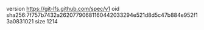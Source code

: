 version https://git-lfs.github.com/spec/v1
oid sha256:7f757b7432a26207790681160442033294e521d8d5c47b884e952f13a0831021
size 1214
